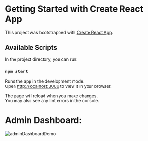 # Getting Started with Create React App

This project was bootstrapped with [Create React App](https://github.com/facebook/create-react-app).

## Available Scripts

In the project directory, you can run:

### `npm start`

Runs the app in the development mode.\
Open [http://localhost:3000](http://localhost:3000) to view it in your browser.

The page will reload when you make changes.\
You may also see any lint errors in the console.

###

# Admin Dashboard:
![adminDashboardDemo](https://media.giphy.com/media/v1.Y2lkPTc5MGI3NjExNGMyNWVhZjA4ODlhNDEyYWY2NzQ1N2UyZjg4ZTA1ZGVlZjQwNmRiNSZlcD12MV9pbnRlcm5hbF9naWZzX2dpZklkJmN0PWc/UTmzNwhivOiXMOaral/giphy-downsized-large.gif)
